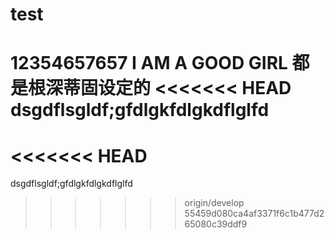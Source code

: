 test
====
12354657657
I AM A GOOD GIRL
都是根深蒂固设定的
<<<<<<< HEAD
dsgdflsgldf;gfdlgkfdlgkdflglfd
=======
<<<<<<< HEAD
=======
dsgdflsgldf;gfdlgkfdlgkdflglfd
>>>>>>> origin/develop
>>>>>>> 55459d080ca4af3371f6c1b477d265080c39ddf9
